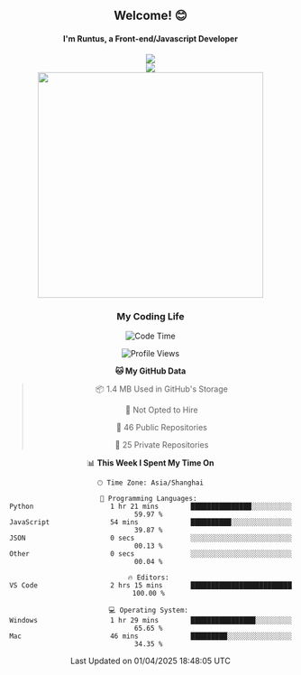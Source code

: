 

<div align="center">
    <div>    
        <h2>Welcome! 😊</h2>
        <h4> I'm Runtus, a Front-end/Javascript Developer</h4>
        <a href="https://github.com/antvis/g2">
            <img src="https://img.shields.io/endpoint?url=https://awards.antv.vision/runtus-g2-contributor.json" />
        </a>
    </div>
    <img style="width=100%" src="https://github.com/user-attachments/assets/96bbb592-d82f-4a25-bfe7-39362c279943"> </img>
</div>


<div align="center">
<img src="https://github-readme-stats.vercel.app/api?username=Runtus&show_icons=true&theme=tokyonight" width=400 />
</div>

<div align="center">
<h3>My Coding Life</h3>

<!--START_SECTION:waka-->
![Code Time](http://img.shields.io/badge/Code%20Time-435%20hrs%2056%20mins-blue)

![Profile Views](http://img.shields.io/badge/Profile%20Views-10-blue)

**🐱 My GitHub Data** 

> 📦 1.4 MB Used in GitHub's Storage 
 > 
> 🚫 Not Opted to Hire
 > 
> 📜 46 Public Repositories 
 > 
> 🔑 25 Private Repositories 
 > 
📊 **This Week I Spent My Time On** 

```text
🕑︎ Time Zone: Asia/Shanghai

💬 Programming Languages: 
Python                   1 hr 21 mins        ███████████████░░░░░░░░░░   59.97 % 
JavaScript               54 mins             ██████████░░░░░░░░░░░░░░░   39.87 % 
JSON                     0 secs              ░░░░░░░░░░░░░░░░░░░░░░░░░   00.13 % 
Other                    0 secs              ░░░░░░░░░░░░░░░░░░░░░░░░░   00.04 % 

🔥 Editors: 
VS Code                  2 hrs 15 mins       █████████████████████████   100.00 % 

💻 Operating System: 
Windows                  1 hr 29 mins        ████████████████░░░░░░░░░   65.65 % 
Mac                      46 mins             █████████░░░░░░░░░░░░░░░░   34.35 % 
```


 Last Updated on 01/04/2025 18:48:05 UTC
<!--END_SECTION:waka-->
</div>
